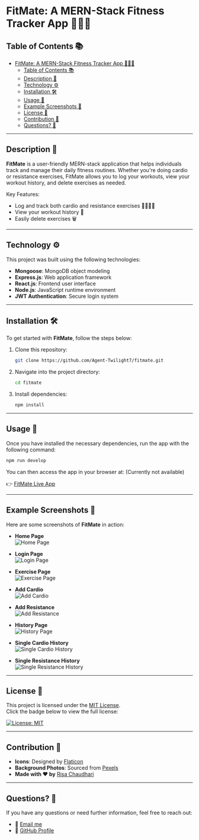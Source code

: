
# FitMate: A MERN-Stack Fitness Tracker App 🏋️‍♂️💪

## Table of Contents 📚

- [FitMate: A MERN-Stack Fitness Tracker App 🏋️‍♂️💪](#fitmate-a-mern-stack-fitness-tracker-app-️️)
  - [Table of Contents 📚](#table-of-contents-)
  - [Description 📖](#description-)
  - [Technology ⚙️](#technology-️)
  - [Installation 🛠️](#installation-️)
  - [Usage 🚀](#usage-)
  - [Example Screenshots 📸](#example-screenshots-)
  - [License 📝](#license-)
  - [Contribution 🤝](#contribution-)
  - [Questions? 🤔](#questions-)

---

## Description 📖

**FitMate** is a user-friendly MERN-stack application that helps individuals track and manage their daily fitness routines. Whether you're doing cardio or resistance exercises, FitMate allows you to log your workouts, view your workout history, and delete exercises as needed.

Key Features:
- Log and track both cardio and resistance exercises 🏃‍♀️🏋️‍♀️
- View your workout history 📅
- Easily delete exercises 🗑️

---

## Technology ⚙️

This project was built using the following technologies:

- **Mongoose**: MongoDB object modeling
- **Express.js**: Web application framework
- **React.js**: Frontend user interface
- **Node.js**: JavaScript runtime environment
- **JWT Authentication**: Secure login system

---

## Installation 🛠️

To get started with **FitMate**, follow the steps below:

1. Clone this repository:
   ```bash
   git clone https://github.com/Agent-Twilight7/fitmate.git
   ```

2. Navigate into the project directory:
   ```bash
   cd fitmate
   ```

3. Install dependencies:
   ```bash
   npm install
   ```

---

## Usage 🚀

Once you have installed the necessary dependencies, run the app with the following command:

```bash
npm run develop
```

You can then access the app in your browser at: (Currently not available)

👉 [FitMate Live App](https://FitMate-mlvj.onrender.com)

---

## Example Screenshots 📸

Here are some screenshots of **FitMate** in action:

- **Home Page**  
  ![Home Page](./client/src/assets/screenshots/1.png)

- **Login Page**  
  ![Login Page](./client/src/assets/screenshots/2.png)

- **Exercise Page**  
  ![Exercise Page](./client/src/assets/screenshots/3.png)

- **Add Cardio**  
  ![Add Cardio](./client/src/assets/screenshots/4.png)

- **Add Resistance**  
  ![Add Resistance](./client/src/assets/screenshots/5.png)

- **History Page**  
  ![History Page](./client/src/assets/screenshots/6.png)

- **Single Cardio History**  
  ![Single Cardio History](./client/src/assets/screenshots/7.png)

- **Single Resistance History**  
  ![Single Resistance History](./client/src/assets/screenshots/8.png)

---

## License 📝

This project is licensed under the [MIT License](https://opensource.org/licenses/MIT).  
Click the badge below to view the full license:

[![License: MIT](https://img.shields.io/badge/License-MIT-yellow.svg)](https://opensource.org/licenses/MIT)

---

## Contribution 🤝

- **Icons**: Designed by [Flaticon](https://www.flaticon.com)
- **Background Photos**: Sourced from [Pexels](https://www.pexels.com)
- **Made with ❤️ by** [Risa Chaudhari](https://github.com/Agent-Twilight7)

---

## Questions? 🤔

If you have any questions or need further information, feel free to reach out:

- 📧 [Email me](mailto:your.email@example.com)
- 🐙 [GitHub Profile](https://github.com/Agent-Twilight7)

